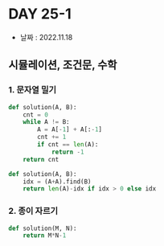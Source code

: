 # DAY 25-1

- 날짜 : 2022.11.18



## 시뮬레이션, 조건문, 수학

### 1. 문자열 밀기

```python
def solution(A, B):
    cnt = 0
    while A != B:
        A = A[-1] + A[:-1]
        cnt += 1
        if cnt == len(A):
            return -1
    return cnt
```

```python
def solution(A, B):
    idx = (A+A).find(B)
    return len(A)-idx if idx > 0 else idx
```



### 2. 종이 자르기

```python
def solution(M, N):
    return M*N-1
```
